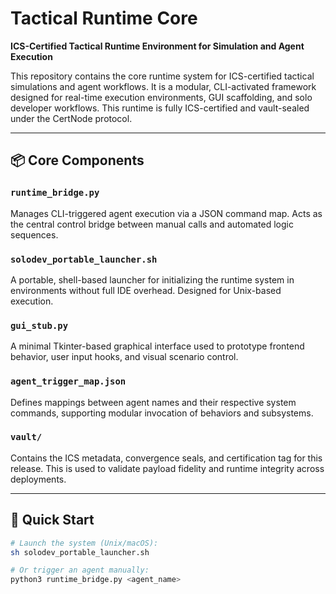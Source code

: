 # Tactical Runtime Core

**ICS-Certified Tactical Runtime Environment for Simulation and Agent Execution**

This repository contains the core runtime system for ICS-certified tactical simulations and agent workflows. It is a modular, CLI-activated framework designed for real-time execution environments, GUI scaffolding, and solo developer workflows. This runtime is fully ICS-certified and vault-sealed under the CertNode protocol.

---

## 📦 Core Components

### `runtime_bridge.py`  
Manages CLI-triggered agent execution via a JSON command map. Acts as the central control bridge between manual calls and automated logic sequences.

### `solodev_portable_launcher.sh`  
A portable, shell-based launcher for initializing the runtime system in environments without full IDE overhead. Designed for Unix-based execution.

### `gui_stub.py`  
A minimal Tkinter-based graphical interface used to prototype frontend behavior, user input hooks, and visual scenario control.

### `agent_trigger_map.json`  
Defines mappings between agent names and their respective system commands, supporting modular invocation of behaviors and subsystems.

### `vault/`  
Contains the ICS metadata, convergence seals, and certification tag for this release. This is used to validate payload fidelity and runtime integrity across deployments.

---

## 🚀 Quick Start

```bash
# Launch the system (Unix/macOS):
sh solodev_portable_launcher.sh

# Or trigger an agent manually:
python3 runtime_bridge.py <agent_name>
